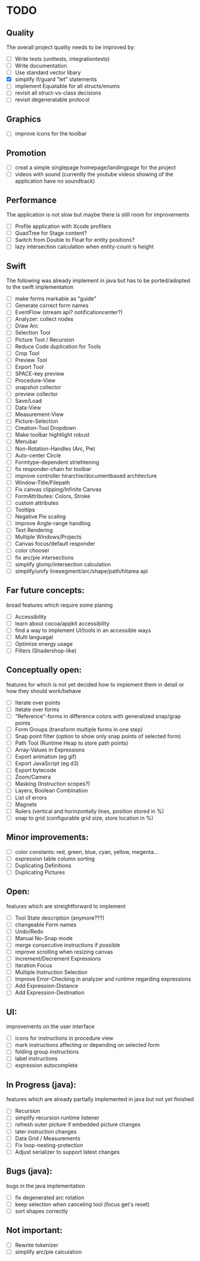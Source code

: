 TODO
====

Quality
-------
The overall project quality needs to be improved by:

- [ ] Write tests (unittests, integrationtests)
- [ ] Write documentation
- [ ] Use standard vector libary
- [x] simplify if/guard "let" statements
- [ ] implement Equatable for all structs/enums
- [ ] revisit all struct-vs-class decisions
- [ ] revisit degeneratable protocol

Graphics
--------
- [ ] improve icons for the toolbar

Promotion
---------
- [ ] creat a simple singlepage homepage/landingpage for the project
- [ ] videos with sound (currently the youtube videos showing of the application have no soundtrack)

Performance
-----------
The application is not slow but maybe there is still room for improvements

- [ ] Profile application with Xcode profilers
- [ ] QuadTree for Stage content?
- [ ] Switch from Double to Float for entity positions?
- [ ] lazy intersection calculation when entity-count is height

Swift
-----
The following was already implement in java but has to be ported/adopted to the swift implementation

- [ ] make forms markable as "guide"
- [ ] Generate correct form names
- [ ] EventFlow (stream api? notificationcenter?)
- [ ] Analyzer: collect nodes
- [ ] Draw Arc
- [ ] Selection Tool
- [ ] Picture Tool / Recursion
- [ ] Reduce Code duplication for Tools
- [ ] Crop Tool
- [ ] Preview Tool
- [ ] Export Tool
- [ ] SPACE-key preview
- [ ] Procedure-View
- [ ] snapshot collector
- [ ] preview collector
- [ ] Save/Load
- [ ] Data-View
- [ ] Measurement-View
- [ ] Picture-Selection
- [ ] Creation-Tool Dropdown
- [ ] Make toolbar hightlight robust
- [ ] Menubar
- [ ] Non-Rotation-Handles (Arc, Pie)
- [ ] Auto-center Circle
- [ ] Formtype-dependent striehtening
- [ ] fix responder-chain for toolbar
- [ ] improve controller hirarchie/documentbased architecture
- [ ] Window-Title/Filepath
- [ ] Fix canvas clipping/Infinite Canvas
- [ ] FormAttributes: Colors, Stroke
- [ ] custom attributes
- [ ] Tooltips
- [ ] Negative Pie scaling
- [ ] Improve Angle-range handling
- [ ] Text Rendering
- [ ] Multiple Windows/Projects
- [ ] Canvas focus/default responder
- [ ] color chooser
- [ ] fix arc/pie intersections
- [ ] simplify glomp/intersection calculation
- [ ] simplify/unify linesegment/arc/shape/path/hitarea api

Far future concepts:
--------------------
broad features which require some planing

- [ ] Accessibility
- [ ] learn about cocoa/appkit accessibility
- [ ] find a way to implement UI/tools in an accessible ways
- [ ] Multi languagal
- [ ] Optimize energy usage
- [ ] Filters (Shadershop-like)

Conceptually open:
------------------
features for which is not yet decided how to implement them in detail or how they should work/behave

- [ ] Iterate over points
- [ ] Itetate over forms
- [ ] "Reference"-forms in difference colors with generalized snap/grap points
- [ ] Form Groups (transform multiple forms in one step)
- [ ] Snap point filter (option to show only snap points of selected form)
- [ ] Path Tool (Runtime Heap to store path points)
- [ ] Array-Values in Expressions
- [ ] Export animation (eg gif)
- [ ] Export JavaScript (eg d3)
- [ ] Export bytecode
- [ ] Zoom/Camera
- [ ] Masking (Instruction scopes?)
- [ ] Layers, Boolean Combination
- [ ] List of errors
- [ ] Magnets
- [ ] Rulers (vertical and horinzontally lines, position stored in %)
- [ ] snap to grid (configurable grid size, store location in %)

Minor improvements:
-------------------

- [ ] color constants: red, green, blue, cyan, yellow, megenta...
- [ ] expression table column sorting
- [ ] Duplicating Definitions
- [ ] Duplicating Pictures

Open:
-----
features which are streightforward to implement

- [ ] Tool State description (anymore???)
- [ ] changeable Form names
- [ ] Undo/Redo
- [ ] Manual No-Snap mode
- [ ] merge consecutive instructions if possible
- [ ] improve scrolling when resizing canvas
- [ ] Increment/Decrement Expressions
- [ ] Iteration Focus
- [ ] Multiple Instruction Selection
- [ ] Improve Error-Checking in analyzer and runtime regarding expressions
- [ ] Add Expression-Distance
- [ ] Add Expression-Destination

UI:
---
improvements on the user interface

- [ ] icons for instructions in procedure view
- [ ] mark instructions affecting or depending on selected form
- [ ] folding group instructions
- [ ] label instructions
- [ ] expression autocomplete

In Progress (java):
-------------------
features which are already partially implemented in java but not yet finished

- [ ] Recursion
- [ ] simplify recursion runtime listener
- [ ] refresh outer picture if embedded picture changes
- [ ] later instruction changes
- [ ] Data Grid / Measurements
- [ ] Fix loop-nesting-protection
- [ ] Adjust serializer to support latest changes

Bugs (java):
------------
bugs in the java implementation

- [ ] fix degenerated arc rotation
- [ ] keep selection when canceling tool (focus get's reset)
- [ ] sort shapes correctly

Not important:
--------------
- [ ] Rewrite tokenizer
- [ ] simplify arc/pie calculation
